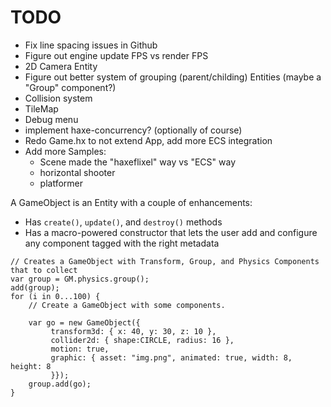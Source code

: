 # TODO

* Fix line spacing issues in Github
* Figure out engine update FPS vs render FPS
* 2D Camera Entity
* Figure out better system of grouping (parent/childing) Entities (maybe a "Group" component?)
* Collision system
* TileMap
* Debug menu
* implement haxe-concurrency? (optionally of course)
* Redo Game.hx to not extend App, add more ECS integration
* Add more Samples:
    * Scene made the "haxeflixel" way vs "ECS" way
    * horizontal shooter
    * platformer


A GameObject is an Entity with a couple of enhancements:
* Has `create()`, `update()`, and `destroy()` methods
* Has a macro-powered constructor that lets the user add and configure any component tagged with the right metadata
```
// Creates a GameObject with Transform, Group, and Physics Components that to collect 
var group = GM.physics.group();
add(group);
for (i in 0...100) {
    // Create a GameObject with some components.
    
    var go = new GameObject({
         transform3d: { x: 40, y: 30, z: 10 }, 
         collider2d: { shape:CIRCLE, radius: 16 }, 
         motion: true,
         graphic: { asset: "img.png", animated: true, width: 8, height: 8 
         }});
    group.add(go);
}
```
